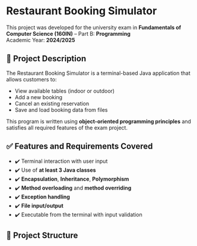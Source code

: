 # Restaurant Booking Simulator

This project was developed for the university exam in **Fundamentals of Computer Science (160IN)** – Part B: **Programming**  
Academic Year: **2024/2025**

## 📘 Project Description

The Restaurant Booking Simulator is a terminal-based Java application that allows customers to:
- View available tables (indoor or outdoor)
- Add a new booking
- Cancel an existing reservation
- Save and load booking data from files

This program is written using **object-oriented programming principles** and satisfies all required features of the exam project.

## ✅ Features and Requirements Covered

- ✔️ Terminal interaction with user input
- ✔️ Use of **at least 3 Java classes**
- ✔️ **Encapsulation**, **Inheritance**, **Polymorphism**
- ✔️ **Method overloading** and **method overriding**
- ✔️ **Exception handling**
- ✔️ **File input/output**
- ✔️ Executable from the terminal with input validation

## 🧱 Project Structure

